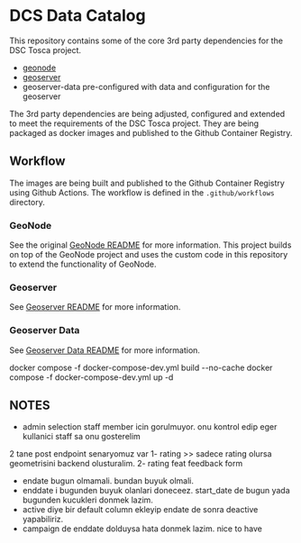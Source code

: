 # DCS Data Catalog

This repository contains some of the core 3rd party dependencies for the DSC Tosca project. 
 - [geonode](https://geonode.org)
 - [geoserver](https://geoserver.org) 
 - geoserver-data pre-configured with data and configuration for the geoserver

The 3rd party dependencies are being adjusted, configured and extended to meet the requirements of the DSC Tosca project. They are being packaged as docker images and published to the Github Container Registry.

## Workflow
The images are being built and published to the Github Container Registry using Github Actions. The workflow is defined in the `.github/workflows` directory.

### GeoNode
See the original [GeoNode README](https://github.com/GeoNode/geonode) for more information. This project builds on top of the GeoNode project and uses the custom code in this repository to extend the functionality of GeoNode.
### Geoserver
See [Geoserver README](tosca-geoserver/geoserver/README.md) for more information.
### Geoserver Data
See [Geoserver Data README](tosca-geoserver/geoserver_data/README.md) for more information.

docker compose -f docker-compose-dev.yml build --no-cache
docker compose -f docker-compose-dev.yml up -d

## NOTES

- admin selection staff member icin gorulmuyor. onu kontrol edip eger kullanici staff sa onu gosterelim

2 tane post endpoint senaryomuz var
1- rating   >> sadece rating olursa geometrisini backend olusturalim. 
2- rating feat feedback form

- endate bugun olmamali. bundan buyuk olmali.
- enddate i bugunden buyuk olanlari doneceez. start_date de bugun yada bugunden kucukleri donmek lazim. 
- active diye bir default column ekleyip endate de sonra deactive yapabiliriz.
- campaign de enddate dolduysa hata donmek lazim. nice to have
